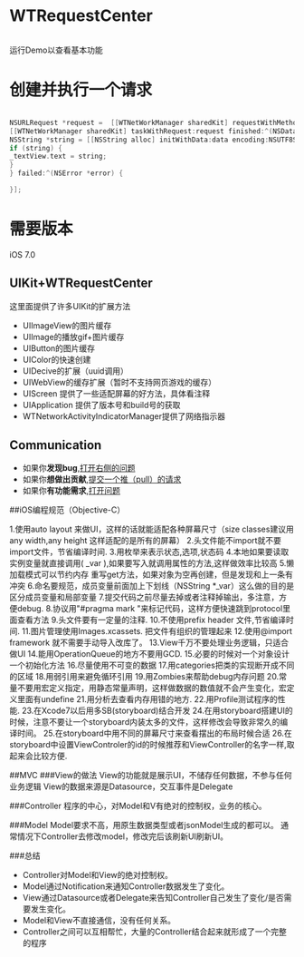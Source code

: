 WTRequestCenter
===============

```bash
```
运行Demo以查看基本功能

# 创建并执行一个请求

```objective-c

NSURLRequest *request =  [[WTNetWorkManager sharedKit] requestWithMethod:@"GET" URLString:_urlTextField.text parameters:nil error:nil];
[[WTNetWorkManager sharedKit] taskWithRequest:request finished:^(NSData *data, NSURLResponse *response) {
NSString *string = [[NSString alloc] initWithData:data encoding:NSUTF8StringEncoding];
if (string) {
_textView.text = string;
}
} failed:^(NSError *error) {

}];

```


需要版本  
===============
iOS 7.0


##  UIKit+WTRequestCenter
这里面提供了许多UIKit的扩展方法
- UIImageView的图片缓存
- UIImage的播放gif+图片缓存
- UIButton的图片缓存
- UIColor的快速创建
- UIDecive的扩展（uuid调用）
- UIWebView的缓存扩展（暂时不支持网页游戏的缓存）
- UIScreen 提供了一些适配屏幕的好方法，具体看注释
- UIApplication 提供了版本号和build号的获取
- WTNetworkActivityIndicatorManager提供了网络指示器

## Communication  
- 如果你**发现bug**,<a href="https://github.com/swtlovewtt/WTRequestCenter/issues">打开右侧的问题</a>
- 如果你**想做出贡献**,<a href="https://github.com/swtlovewtt/WTRequestCenter/pulls">提交一个推（pull）的请求</a>
- 如果你**有功能需求**,<a href="https://github.com/swtlovewtt/WTRequestCenter/issues">打开问题</a>








##iOS编程规范（Objective-C）



1.使用auto layout 来做UI，这样的话就能适配各种屏幕尺寸（size classes建议用any width,any height 这样适配的是所有的屏幕）
2.头文件能不import就不要import文件，节省编译时间.
3.用枚举来表示状态,选项,状态码
4.本地如果要读取实例变量就直接调用( _var ),如果要写入就调用属性的方法,这样做效率比较高
5.懒加载模式可以节约内存
重写get方法，如果对象为空再创建，但是发现和上一条有冲突
6.命名要规范，成员变量前面加上下划线（NSString *_var）这么做的目的是区分成员变量和局部变量
7.提交代码之前尽量去掉或者注释掉输出，多注意，方便debug.
8.协议用"#pragma mark  <protocol>"来标记代码，这样方便快速跳到protocol里面查看方法
9.头文件要有一定量的注释.
10.不使用prefix header 文件,节省编译时间.
11.图片管理使用Images.xcassets. 把文件有组织的管理起来
12.使用@import framework 就不需要手动导入改库了。
13.View千万不要处理业务逻辑，只适合做UI
14.能用OperationQueue的地方不要用GCD.
15.必要的时候对一个对象设计一个初始化方法
16.尽量使用不可变的数据
17.用categories把类的实现断开成不同的区域
18.用弱引用来避免循环引用
19.用Zombies来帮助debug内存问题
20.常量不要用宏定义指定，用静态常量声明，这样做数据的数值就不会产生变化，宏定义里面有undefine
21.用分析去查看内存用错的地方.
22.用Profile测试程序的性能.
23.在Xcode7以后用多SB(storyboard)结合开发
24.在用storyboard搭建UI的时候，注意不要让一个storyboard内装太多的文件，这样修改会导致非常久的编译时间。
25.在storyboard中用不同的屏幕尺寸来查看摆出的布局时候合适
26.在storyboard中设置ViewControler的id的时候推荐和ViewController的名字一样,取起来会比较方便.

##MVC
###View的做法
View的功能就是展示UI，不储存任何数据，不参与任何业务逻辑
View的数据来源是Datasource，交互事件是Delegate

###Controller
程序的中心，对Model和V有绝对的控制权，业务的核心。

###Model
Model要求不高，用原生数据类型或者jsonModel生成的都可以。
通常情况下Controller去修改model，修改完后该刷新UI刷新UI。


###总结
 - Controller对Model和View的绝对控制权。
 - Model通过Notification来通知Controller数据发生了变化。
 - View通过Datasource或者Delegate来告知Controller自己发生了变化/是否需要发生变化。
 - Model和View不直接通信，没有任何关系。
 - Controller之间可以互相帮忙，大量的Controller结合起来就形成了一个完整的程序

